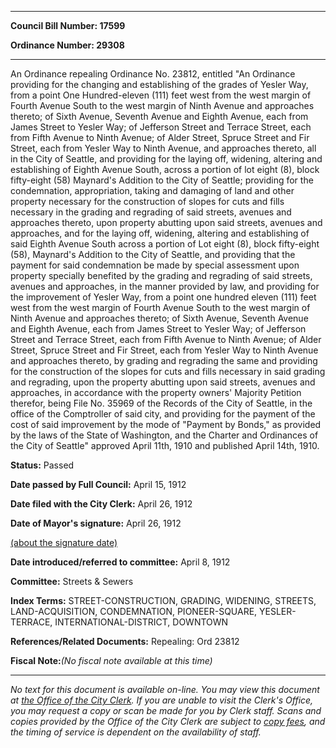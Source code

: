 

********

**Council Bill Number: 17599**
   
**Ordinance Number: 29308**
********

 An Ordinance repealing Ordinance No. 23812, entitled "An Ordinance providing for the changing and establishing of the grades of Yesler Way, from a point One Hundred-eleven (111) feet west from the west margin of Fourth Avenue South to the west margin of Ninth Avenue and approaches thereto; of Sixth Avenue, Seventh Avenue and Eighth Avenue, each from James Street to Yesler Way; of Jefferson Street and Terrace Street, each from Fifth Avenue to Ninth Avenue; of Alder Street, Spruce Street and Fir Street, each from Yesler Way to Ninth Avenue, and approaches thereto, all in the City of Seattle, and providing for the laying off, widening, altering and establishing of Eighth Avenue South, across a portion of lot eight (8), block fifty-eight (58) Maynard's Addition to the City of Seattle; providing for the condemnation, appropriation, taking and damaging of land and other property necessary for the construction of slopes for cuts and fills necessary in the grading and regrading of said streets, avenues and approaches thereto, upon property abutting upon said streets, avenues and approaches, and for the laying off, widening, altering and establishing of said Eighth Avenue South across a portion of Lot eight (8), block fifty-eight (58), Maynard's Addition to the City of Seattle, and providing that the payment for said condemnation be made by special assessment upon property specially benefited by the grading and regrading of said streets, avenues and approaches, in the manner provided by law, and providing for the improvement of Yesler Way, from a point one hundred eleven (111) feet west from the west margin of Fourth Avenue South to the west margin of Ninth Avenue and approaches thereto; of Sixth Avenue, Seventh Avenue and Eighth Avenue, each from James Street to Yesler Way; of Jefferson Street and Terrace Street, each from Fifth Avenue to Ninth Avenue; of Alder Street, Spruce Street and Fir Street, each from Yesler Way to Ninth Avenue and approaches thereto, by grading and regrading the same and providing for the construction of the slopes for cuts and fills necessary in said grading and regrading, upon the property abutting upon said streets, avenues and approaches, in accordance with the property owners' Majority Petition therefor, being File No. 35969 of the Records of the City of Seattle, in the office of the Comptroller of said city, and providing for the payment of the cost of said improvement by the mode of "Payment by Bonds," as provided by the laws of the State of Washington, and the Charter and Ordinances of the City of Seattle" approved April 11th, 1910 and published April 14th, 1910.

**Status:** Passed
   
**Date passed by Full Council:** April 15, 1912
   
**Date filed with the City Clerk:** April 26, 1912
   
**Date of Mayor's signature:** April 26, 1912
   
[(about the signature date)](/~public/approvaldate.htm)
   
   
   
**Date introduced/referred to committee:** April 8, 1912
   
**Committee:** Streets & Sewers
   
   
**Index Terms:** STREET-CONSTRUCTION, GRADING, WIDENING, STREETS, LAND-ACQUISITION, CONDEMNATION, PIONEER-SQUARE, YESLER-TERRACE, INTERNATIONAL-DISTRICT, DOWNTOWN

**References/Related Documents:** Repealing: Ord 23812

**Fiscal Note:**_(No fiscal note available at this time)_
********

_No text for this document is available on-line. You may view this document at [the Office of the City Clerk](http://www.seattle.gov/leg/clerk/contactUs.htm). If you are unable to visit the Clerk's Office, you may request a copy or scan be made for you by Clerk staff. Scans and copies provided by the Office of the City Clerk are subject to [copy fees](http://clerk.seattle.gov/~public/clerkfees.htm), and the timing of service is dependent on the availability of staff._

